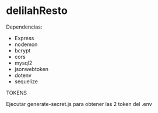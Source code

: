# delilahResto




Dependencias:
- Express
- nodemon
- bcrypt
- cors
- mysql2
- jsonwebtoken
- dotenv
- sequelize

TOKENS

Ejecutar generate-secret.js para obtener las 2 token del .env


